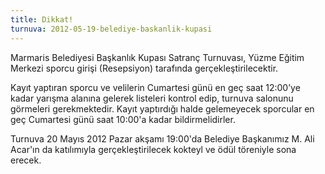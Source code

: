```yaml
---
title: Dikkat!
turnuva: 2012-05-19-belediye-baskanlik-kupasi
---
```


Marmaris Belediyesi Başkanlık Kupası Satranç Turnuvası, Yüzme Eğitim Merkezi sporcu girişi (Resepsiyon) tarafında gerçekleştirilecektir.

Kayıt yaptıran sporcu ve velilerin Cumartesi günü en geç saat 12:00’ye kadar yarışma alanına gelerek listeleri kontrol edip, turnuva salonunu görmeleri gerekmektedir.
Kayıt yaptırdığı halde gelemeyecek sporcular en geç Cumartesi günü saat 10:00'a kadar bildirmelidirler.

Turnuva 20 Mayıs 2012 Pazar akşamı 19:00'da Belediye Başkanımız M. Ali Acar'ın da katılımıyla gerçekleştirilecek kokteyl ve ödül töreniyle sona erecek.
